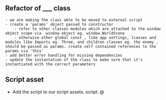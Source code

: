<!-- outdated -->
<!-- todo later: use window object to expose imports, such as Three.js, to modular classes; this way, don't have to pass the reference to the modular class -->

## Refactor of ___ class
    - we are making the class able to be moved to external script 
    - create a 'params' object passed to constructor
        - refer to other classes modules which are attached to the window object scope via  window object eg. window.WorldScene
        - otherwise other global const , like app settings, lcasses and modules like Imports eg. Three, and children classes eg. the enemy , should be passed as params. create self contained references to the params via 'this'
    - add better error handling for missing dependencies
    - update the instantation of the class to make sure that it's instantiated with the correct parameters

## Script asset
- Add the script to our script assets. script: @

